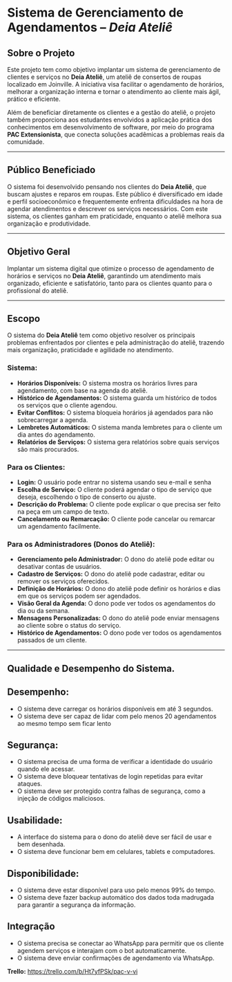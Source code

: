 # Sistema de Gerenciamento de Agendamentos – _Deia Ateliê_

## Sobre o Projeto

Este projeto tem como objetivo implantar um sistema de gerenciamento de clientes e serviços no **Deia Ateliê**, um ateliê de consertos de roupas localizado em Joinville. A iniciativa visa facilitar o agendamento de horários, melhorar a organização interna e tornar o atendimento ao cliente mais ágil, prático e eficiente.

Além de beneficiar diretamente os clientes e a gestão do ateliê, o projeto também proporciona aos estudantes envolvidos a aplicação prática dos conhecimentos em desenvolvimento de software, por meio do programa **PAC Extensionista**, que conecta soluções acadêmicas a problemas reais da comunidade.

---

## Público Beneficiado

O sistema foi desenvolvido pensando nos clientes do **Deia Ateliê**, que buscam ajustes e reparos em roupas. Este público é diversificado em idade e perfil socioeconômico e frequentemente enfrenta dificuldades na hora de agendar atendimentos e descrever os serviços necessários. Com este sistema, os clientes ganham em praticidade, enquanto o ateliê melhora sua organização e produtividade.

---

## Objetivo Geral

Implantar um sistema digital que otimize o processo de agendamento de horários e serviços no **Deia Ateliê**, garantindo um atendimento mais organizado, eficiente e satisfatório, tanto para os clientes quanto para o profissional do ateliê.

---

## Escopo

O sistema do **Deia Ateliê** tem como objetivo resolver os principais problemas enfrentados por clientes e pela administração do ateliê, trazendo mais organização, praticidade e agilidade no atendimento.

### Sistema:

- **Horários Disponíveis:** O sistema mostra os horários livres para agendamento, com base na agenda do ateliê.
- **Histórico de Agendamentos:** O sistema guarda um histórico de todos os serviços que o cliente agendou.
- **Evitar Conflitos:** O sistema bloqueia horários já agendados para não sobrecarregar a agenda.
- **Lembretes Automáticos:** O sistema manda lembretes para o cliente um dia antes do agendamento.
- **Relatórios de Serviços:** O sistema gera relatórios sobre quais serviços são mais procurados.

### Para os Clientes:

- **Login:** O usuário pode entrar no sistema usando seu e-mail e senha
- **Escolha de Serviço:** O cliente poderá agendar o tipo de serviço que deseja, escolhendo o tipo de conserto ou ajuste.
- **Descrição do Problema:** O cliente pode explicar o que precisa ser feito na peça em um campo de texto.
- **Cancelamento ou Remarcação:** O cliente pode cancelar ou remarcar um agendamento facilmente.

### Para os Administradores (Donos do Ateliê):

- **Gerenciamento pelo Administrador:** O dono do ateliê pode editar ou desativar contas de usuários.
- **Cadastro de Serviços:** O dono do ateliê pode cadastrar, editar ou remover os serviços oferecidos.
- **Definição de Horários:** O dono do ateliê pode definir os horários e dias em que os serviços podem ser agendados.
- **Visão Geral da Agenda:** O dono pode ver todos os agendamentos do dia ou da semana.
- **Mensagens Personalizadas:** O dono do ateliê pode enviar mensagens ao cliente sobre o status do serviço.
- **Histórico de Agendamentos:** O dono pode ver todos os agendamentos passados de um cliente.

---

## Qualidade e Desempenho do Sistema.

## Desempenho:

- O sistema deve carregar os horários disponíveis em até 3 segundos.
- O sistema deve ser capaz de lidar com pelo menos 20 agendamentos ao mesmo tempo sem ficar lento

## Segurança:

- O sistema precisa de uma forma de verificar a identidade do usuário quando ele acessar.
- O sistema deve bloquear tentativas de login repetidas para evitar ataques.
- O sistema deve ser protegido contra falhas de segurança, como a injeção de códigos maliciosos.

## Usabilidade:

- A interface do sistema para o dono do ateliê deve ser fácil de usar e bem desenhada.
- O sistema deve funcionar bem em celulares, tablets e computadores.

## Disponibilidade:

- O sistema deve estar disponível para uso pelo menos 99% do tempo.
- O sistema deve fazer backup automático dos dados toda madrugada para garantir a segurança da informação.

## Integração

- O sistema precisa se conectar ao WhatsApp para permitir que os cliente agendem serviços e interajam com o bot automaticamente.
- O sistema deve enviar confirmações de agendamento via WhatsApp.

**Trello:** https://trello.com/b/Ht7yfPSk/pac-v-vi
